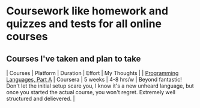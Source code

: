 # Coursework like homework and quizzes and tests for all online courses

## Courses I've taken and plan to take

| Courses | Platform | Duration | Effort | My Thoughts |
| [Programming Languages, Part A](https://www.coursera.org/learn/programming-languages) | Coursera | 5 weeks | 4-8 hrs/w | Beyond fantastic! Don't let the initial setup scare you, I know it's a new unheard language, but once you started the actual course, you won't regret. Extremely well structured and delievered. |

